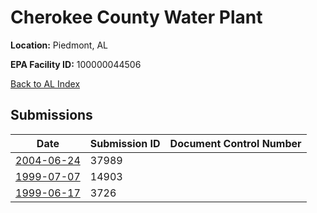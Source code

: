 # Cherokee County Water Plant

**Location:** Piedmont, AL

**EPA Facility ID:** 100000044506

[Back to AL Index](../../index.md)

## Submissions

| Date | Submission ID | Document Control Number |
|------|--------------|-------------------------|
| [2004-06-24](submissions/37989.md) | 37989 |  |
| [1999-07-07](submissions/14903.md) | 14903 |  |
| [1999-06-17](submissions/3726.md) | 3726 |  |
